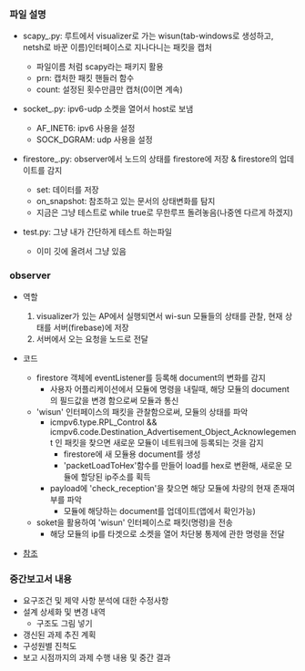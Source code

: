 ### 파일 설명
- scapy_.py: 루트에서 visualizer로 가는 wisun(tab-windows로 생성하고, netsh로 바꾼 이름)인터페이스로 지나다니는 패킷을 캡처
    - 파일이름 처럼 scapy라는 패키지 활용
    - prn: 캡처한 패킷 핸들러 함수
    - count: 설정된 횟수만큼만 캡처(0이면 계속)
- socket_.py: ipv6-udp 소켓을 열어서 host로 보냄
    - AF_INET6: ipv6 사용을 설정
    - SOCK_DGRAM: udp 사용을 설정
- firestore_.py: observer에서 노드의 상태를 firestore에 저장 & firestore의 업데이트를 감지
    - set: 데이터를 저장
    - on_snapshot: 참조하고 있는 문서의 상태변화를 탐지
    - 지금은 그냥 테스트로 while true로 무한루프 돌려놓음(나중엔 다르게 하겠지)

- test.py: 그냥 내가 간단하게 테스트 하는파일
    - 이미 깃에 올려서 그냥 있음

### observer
- 역할
    1. visualizer가 있는 AP에서 실행되면서 wi-sun 모듈들의 상태를 관찰, 현재 상태를 서버(firebase)에 저장
    2. 서버에서 오는 요청을 노드로 전달
- 코드
    - firestore 객체에 eventListener를 등록해 document의 변화를 감지
        - 사용자 어플리케이션에서 모듈에 명령을 내릴때, 해당 모듈의 document의 필드값을 변경 함으로써 모듈과 통신
    - 'wisun' 인터페이스의 패킷을 관찰함으로써, 모듈의 상태를 파악
        - icmpv6.type.RPL_Control && icmpv6.code.Destination_Advertisement_Object_Acknowlegement 인 패킷을 찾으면 새로운 모듈이 네트워크에 등록되는 것을 감지
            - firestore에 새 모듈용 document를 생성
            - 'packetLoadToHex'함수를 만들어 load를 hex로 변환해, 새로운 모듈에 할당된 ip주소를 획득
        -  payload에 'check_reception'을 찾으면 해당 모듈에 차량의 현재 존재여부를 파악
            - 모듈에 해당하는 document를 업데이트(앱에서 확인가능)
    - soket을 활용하여 'wisun' 인터페이스로 패킷(명령)을 전송
        - 해당 모듈의 ip를 타겟으로 소켓을 열어 차단봉 통제에 관한 명령을 전달

- [참조](https://cloud.google.com/python/docs/reference/firestore/latest/google.cloud.firestore_v1.base_document.DocumentSnapshot)

### 중간보고서 내용
- 요구조건 및 제약 사항 분석에 대한 수정사항
- 설계 상세화 및 변경 내역
    - 구조도 그림 넣기
- 갱신된 과제 추진 계획
- 구성원별 진척도
- 보고 시점까지의 과제 수행 내용 및 중간 결과
